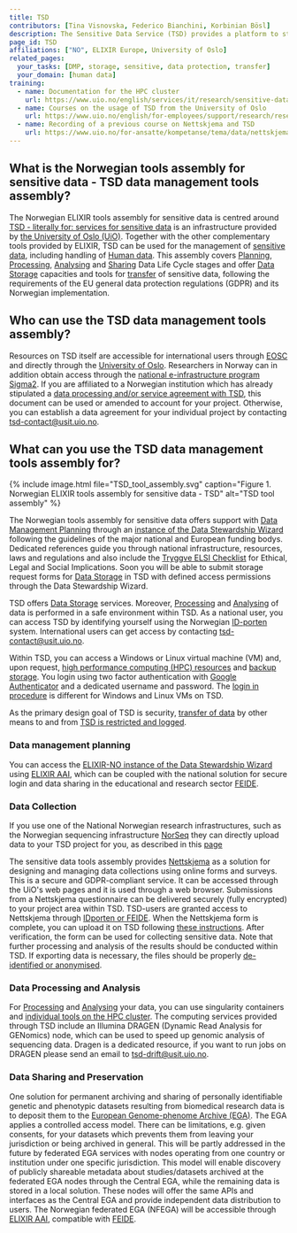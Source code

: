 ```yaml
---
title: TSD
contributors: [Tina Visnovska, Federico Bianchini, Korbinian Bösl]
description: The Sensitive Data Service (TSD) provides a platform to store, compute and analyse research sensitive data in compliance with Norwegian regulations regarding individuals’ privacy.
page_id: TSD
affiliations: ["NO", ELIXIR Europe, University of Oslo]
related_pages: 
  your_tasks: [DMP, storage, sensitive, data protection, transfer]
  your_domain: [human data]
training:
  - name: Documentation for the HPC cluster
    url: https://www.uio.no/english/services/it/research/sensitive-data/use-tsd/hpc/colossus-userguide
  - name: Courses on the usage of TSD from the University of Oslo
    url: https://www.uio.no/english/for-employees/support/research/research-data/training/courses/
  - name: Recording of a previous course on Nettskjema and TSD
    url: https://www.uio.no/for-ansatte/kompetanse/tema/data/nettskjema-tsd/tsd-nettskjema2april.html
---
```


## What is the Norwegian tools assembly for sensitive data - TSD data management tools assembly?
The Norwegian ELIXIR tools assembly for sensitive data is centred around 
[TSD - literally for: services for sensitive data](https://www.uio.no/english/services/it/research/sensitive-data/) is an infrastructure provided by [the University of Oslo (UiO)](https://www.uio.no). Together with the other complementary tools provided by ELIXIR, TSD can be used for the management of [sensitive data](sensitive_data), including handling of [Human data](human_data).
This assembly covers [Planning](planning), [Processing](processing), [Analysing](analysing) and [Sharing](sharing) Data Life Cycle stages and offer [Data Storage](storage) capacities and tools for [transfer](data_transfer) of sensitive data, following the requirements of the EU general data protection regulations (GDPR) and its Norwegian implementation. 



## Who can use the TSD data management tools assembly?

Resources on TSD itself are accessible for international users through [EOSC](https://marketplace.eosc-portal.eu/services/tds) and directly through the [University of Oslo](https://www.uio.no/english/services/it/research/sensitive-data/access/). Researchers in Norway can in addition obtain access through the [national e-infrastructure program Sigma2](https://www.sigma2.no/sensitive-data-services).
If you are affiliated to a Norwegian institution which has already stipulated a [data processing and/or service agreement with TSD](https://www.uio.no/tjenester/it/forskning/sensitiv/hjelp/start/kontrakter/index.html), this document can be used or amended to account for your project. Otherwise, you can establish a data agreement for your individual project by contacting [tsd-contact@usit.uio.no](mailto:tsd-contact@usit.uio.no).

## What can you use the TSD data management tools assembly for?

{% include image.html file="TSD_tool_assembly.svg" caption="Figure 1. Norwegian ELIXIR tools assembly for sensitive data - TSD" alt="TSD tool assembly" %}


The Norwegian tools assembly for sensitive data offers support with [Data Management Planning](planning) through an [instance of the Data Stewardship Wizard](https://elixir-no.ds-wizard.org) following the guidelines of the major national and European funding bodys. Dedicated references guide you through national infrastructure, resources, laws and regulations and also include the [Tryggve ELSI Checklist](https://neic.no/tryggve/links/) for Ethical, Legal and Social Implications. Soon you will be able to submit storage request forms for [Data Storage](storage) in TSD with defined access permissions through the Data Stewardship Wizard.

TSD offers [Data Storage](storage) services. Moreover, [Processing](processing) and [Analysing](analysing) of data is performed in a safe environment within TSD. 
As a national user, you can access TSD by identifying yourself using the Norwegian [ID-porten](https://eid.difi.no/en/id-porten) system. International users can get access by contacting [tsd-contact@usit.uio.no](mailto:tsd-contact@usit.uio.no).

Within TSD, you can access  a Windows or Linux virtual machine (VM) and, upon request, [high performance computing (HPC) resources](https://www.uio.no/english/services/it/research/sensitive-data/use-tsd/hpc/resources.html) and [backup storage](https://www.uio.no/english/services/it/research/sensitive-data/use-tsd/directories-files/backup/index.html). You login using two factor authentication with [Google Authenticator](https://support.google.com/accounts/answer/1066447?co=GENIE.Platform%3DAndroid&hl=en) and a dedicated username and password. The [login in procedure](https://www.uio.no/english/services/it/research/sensitive-data/use-tsd/login/index.html) is different for Windows and Linux VMs on TSD.

As the primary design goal of TSD is security, [transfer of data](data_transfer) by other means to and from [TSD is restricted and logged](https://www.uio.no/english/services/it/research/sensitive-data/use-tsd/import-export/index.html).


### Data management planning

You can access the [ELIXIR-NO instance of the Data Stewardship Wizard](https://elixir-no.ds-wizard.org) using [ELIXIR AAI](https://elixir-europe.org/services/compute/aai), which can be coupled with the national solution for secure login and data sharing in the educational and research sector [FEIDE](https://www.feide.no/).

### Data Collection

If you use one of the National Norwegian research infrastructures, such as the Norwegian sequencing infrastructure [NorSeq](https://www.norseq.org/) they can directly upload data to your TSD project for you, as described in this [page](https://elixir.no/Services-bak/data_produced_NorSeq)

The sensitive data tools assembly provides [Nettskjema](https://nettskjema.no) as a solution for designing and managing data collections using online forms and surveys. This is a secure and GDPR-compliant service. It can be accessed through the  UiO's web pages and it is used through a web browser. Submissions from a Nettskjema questionnaire can be delivered securely (fully encrypted) to your project area within TSD. 
TSD-users are granted access to Nettskjema through [IDporten or FEIDE](https://www.uio.no/tjenester/it/adm-app/nettskjema/mer-om/eksterne-brukere). When the Nettskjema form is complete, you can upload it on TSD following [these instructions](https://www.uio.no/tjenester/it/adm-app/nettskjema/hjelp/koble-skjema-til-tsd.html). After verification, the form can be used for collecting sensitive data. Note that further processing and analysis of the results should be conducted within TSD. If exporting data is necessary, the files should be properly [de-identified or anonymised](sensitive_data.html#how-can-you-de-identify-your-data). 

### Data Processing and Analysis

For [Processing](processing) and [Analysing](analysing) your data,  you can use singularity containers and [individual tools on the HPC cluster](https://www.uio.no/english/services/it/research/sensitive-data/use-tsd/hpc/software/). 
The computing services provided through TSD include an Illumina DRAGEN (Dynamic Read Analysis for GENomics) node, which can be used to speed up genomic analysis of sequencing data. Dragen is a dedicated resource, if you want to run jobs on DRAGEN please send an email to [tsd-drift@usit.uio.no](mailto:tsd-drift@usit.uio.no).
 
### Data Sharing and Preservation
 
One solution for permanent archiving and sharing of personally identifiable genetic and phenotypic datasets resulting from biomedical research data is to deposit them to the [European Genome-phenome Archive (EGA)](https://ega-archive.org/). The EGA applies a controlled access model. There can be limitations, e.g. given consents, for your datasets which prevents them from leaving your jurisdiction or being archived in general. This will be partly addressed in the future by federated EGA services with nodes operating from one country or institution under one specific jurisdiction. This model will enable discovery of publicly shareable metadata about studies/datasets archived at the federated EGA nodes through the Central EGA, while the remaining data is stored in a local solution. These nodes will offer the same APIs and interfaces as the Central EGA and provide independent data distribution to users.
The Norwegian federated EGA (NFEGA) will be accessible through [ELIXIR AAI](https://elixir-europe.org/services/compute/aai), compatible with [FEIDE](https://www.feide.no/).

